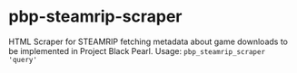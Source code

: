# pbp-steamrip-scraper
HTML Scraper for STEAMRIP fetching metadata about game downloads to be implemented in Project Black Pearl.
Usage: `pbp_steamrip_scraper 'query'`
